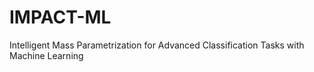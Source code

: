 # IMPACT-ML
Intelligent Mass Parametrization for Advanced Classification Tasks with Machine Learning
